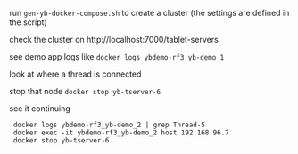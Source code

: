run `gen-yb-docker-compose.sh` to create a cluster (the settings are defined in the script)

check the cluster on http://localhost:7000/tablet-servers

see demo app logs like `docker logs ybdemo-rf3_yb-demo_1`

look at where a thread is connected

stop that node `docker stop yb-tserver-6`

see it continuing

```
 docker logs ybdemo-rf3_yb-demo_2 | grep Thread-5
 docker exec -it ybdemo-rf3_yb-demo_2 host 192.168.96.7
 docker stop yb-tserver-6

```
